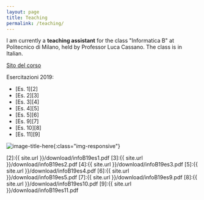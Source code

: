 ```yaml
---
layout: page
title: Teaching
permalink: /teaching/
---
```

I am currently a **teaching assistant** for the class "Informatica B" at Politecnico di Milano, held by Professor Luca Cassano. The class is in Italian.

[Sito del corso][1]


Esercitazioni 2019:
* [Es. 1][2]
* [Es. 2][3]
* [Es. 3][4]
* [Es. 4][5]
* [Es. 5][6]
* [Es. 9][7]
* [Es. 10][8]
* [Es. 11][9]

![image-title-here](../images/poli.jpg){:class="img-responsive"}

[1]:http://cassano.faculty.polimi.it/InformaticaB.html
[2]:{{ site.url }}/download/infoB19es1.pdf
[3]:{{ site.url }}/download/infoB19es2.pdf
[4]:{{ site.url }}/download/infoB19es3.pdf
[5]:{{ site.url }}/download/infoB19es4.pdf
[6]:{{ site.url }}/download/infoB19es5.pdf
[7]:{{ site.url }}/download/infoB19es9.pdf
[8]:{{ site.url }}/download/infoB19es10.pdf
[9]:{{ site.url }}/download/infoB19es11.pdf

